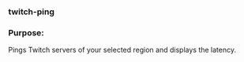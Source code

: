 ### twitch-ping

### Purpose:

Pings Twitch servers of your selected region and displays the latency.